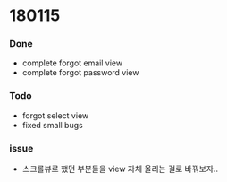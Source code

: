 # 180115

### Done
- complete forgot email view
- complete forgot password view

### Todo
- forgot select view
- fixed small bugs

### issue
- 스크롤뷰로 했던 부분들을 view 자체 올리는 걸로 바꿔보자..
